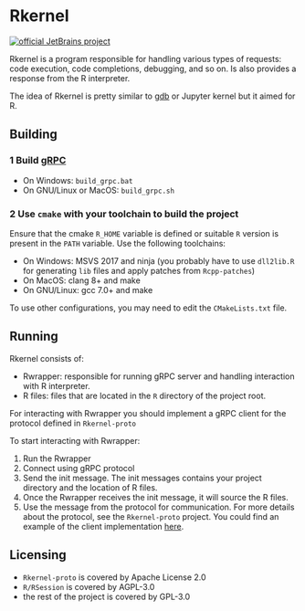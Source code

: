 # Rkernel

[![official JetBrains project](https://jb.gg/badges/official.svg)](https://confluence.jetbrains.com/display/ALL/JetBrains+on+GitHub)

Rkernel is a program responsible for handling various types of requests:
code execution, code completions, debugging, and so on. Is also provides 
a response from the R interpreter.

The idea of Rkernel is pretty similar to 
[gdb](https://www.gnu.org/software/gdb/) or Jupyter kernel but it aimed for R.

## Building

### 1 Build [gRPC](https://grpc.io)
   - On Windows: `build_grpc.bat`
   - On GNU/Linux or MacOS: `build_grpc.sh`

### 2 Use `cmake` with your toolchain to build the project
Ensure that the cmake `R_HOME` variable is defined or suitable `R` version 
is present in the `PATH` variable. 
Use the following toolchains:

   - On Windows: MSVS 2017 and ninja (you probably have to use `dll2lib.R` for generating `lib` files and apply patches from `Rcpp-patches`)
   - On MacOS: clang 8+ and make
   - On GNU/Linux: gcc 7.0+ and make
  
To use other configurations, you may need to edit the `CMakeLists.txt` file. 
    
## Running
Rkernel consists of:
  - Rwrapper: responsible for running gRPC server and handling interaction with R interpreter. 
  - R files: files that are located in the `R` directory of the project root.
  
For interacting with Rwrapper you should implement a gRPC client for the protocol defined in `Rkernel-proto`    
  
To start interacting with Rwrapper:
  1. Run the Rwrapper
  2. Connect using gRPC protocol
  3. Send the init message. The init messages contains your project directory and the location of R files.
  4. Once the Rwrapper receives the init message, it will source the R files.
  5. Use the message from the protocol for communication.
For more details about the protocol, see the `Rkernel-proto` project.
You could find an example of the client implementation [here](https://github.com/JetBrains/Rplugin).

## Licensing

- `Rkernel-proto` is covered by Apache License 2.0
- `R/RSession` is covered by AGPL-3.0
- the rest of the project is covered by GPL-3.0 
